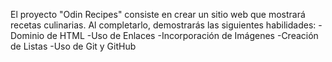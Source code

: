 El proyecto "Odin Recipes" consiste en crear un sitio web que mostrará recetas culinarias. Al completarlo, demostrarás las siguientes habilidades:
-Dominio de HTML
-Uso de Enlaces
-Incorporación de Imágenes
-Creación de Listas
-Uso de Git y GitHub